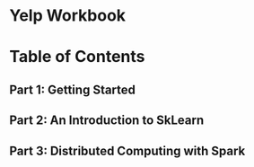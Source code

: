 # Yelp Workbook

# Table of Contents
## Part 1: Getting Started

## Part 2: An Introduction to SkLearn

## Part 3: Distributed Computing with Spark